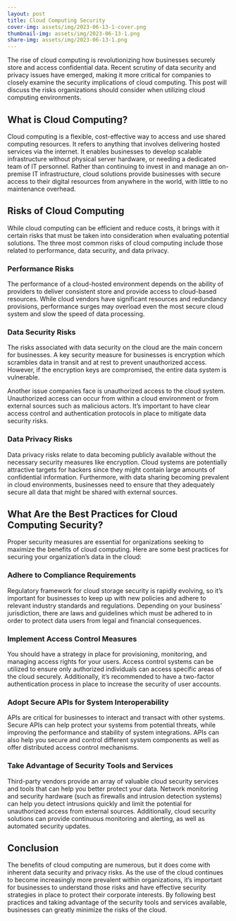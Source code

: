 ```yaml
---
layout: post
title: Cloud Computing Security
cover-img: assets/img/2023-06-13-1-cover.png
thumbnail-img: assets/img/2023-06-13-1.png
share-img: assets/img/2023-06-13-1.png
---
```


The rise of cloud computing is revolutionizing how businesses securely store and access confidential data. Recent scrutiny of data security and privacy issues have emerged, making it more critical for companies to closely examine the security implications of cloud computing. This post will discuss the risks organizations should consider when utilizing cloud computing environments. 

## What is Cloud Computing? 

 Cloud computing is a flexible, cost-effective way to access and use shared computing resources. It refers to anything that involves delivering hosted services via the internet. It enables businesses to develop scalable infrastructure without physical server hardware, or needing a dedicated team of IT personnel. Rather than continuing to invest in and manage an on-premise IT infrastructure, cloud solutions provide businesses with secure access to their digital resources from anywhere in the world, with little to no maintenance overhead.

## Risks of Cloud Computing 

While cloud computing can be efficient and reduce costs, it brings with it certain risks that must be taken into consideration when evaluating potential solutions. The three most common risks of cloud computing include those related to performance, data security, and data privacy. 

### Performance Risks

The performance of a cloud-hosted environment depends on the ability of providers to deliver consistent store and provide access to cloud-based resources. While cloud vendors have significant resources and redundancy provisions, performance surges may overload even the most secure cloud system and slow the speed of data processing.

### Data Security Risks 

The risks associated with data security on the cloud are the main concern for businesses. A key security measure for businesses is encryption which scrambles data in transit and at rest to prevent unauthorized access. However, if the encryption keys are compromised, the entire data system is vulnerable.

Another issue companies face is unauthorized access to the cloud system. Unauthorized access can occur from within a cloud environment or from external sources such as malicious actors. It’s important to have clear access control and authentication protocols in place to mitigate data security risks.

### Data Privacy Risks

Data privacy risks relate to data becoming publicly available without the necessary security measures like encryption. Cloud systems are potentially attractive targets for hackers since they might contain large amounts of confidential information. Furthermore, with data sharing becoming prevalent in cloud environments, businesses need to ensure that they adequately secure all data that might be shared with external sources.

## What Are the Best Practices for Cloud Computing Security? 

Proper security measures are essential for organizations seeking to maximize the benefits of cloud computing. Here are some best practices for securing your organization’s data in the cloud: 

### Adhere to Compliance Requirements 

Regulatory framework for cloud storage security is rapidly evolving, so it’s important for businesses to keep up with new policies and adhere to relevant industry standards and regulations. Depending on your business’ jurisdiction, there are laws and guidelines which must be adhered to in order to protect data users from legal and financial consequences. 

### Implement Access Control Measures 

You should have a strategy in place for provisioning, monitoring, and managing access rights for your users. Access control systems can be utilized to ensure only authorized individuals can access specific areas of the cloud securely. Additionally, it’s recommended to have a two-factor authentication process in place to increase the security of user accounts.

### Adopt Secure APIs for System Interoperability 

APIs are critical for businesses to interact and transact with other systems. Secure APIs can help protect your systems from potential threats, while improving the performance and stability of system integrations. APIs can also help you secure and control different system components as well as offer distributed access control mechanisms. 

### Take Advantage of Security Tools and Services 

Third-party vendors provide an array of valuable cloud security services and tools that can help you better protect your data. Network monitoring and security hardware (such as firewalls and intrusion detection systems) can help you detect intrusions quickly and limit the potential for unauthorized access from external sources. Additionally, cloud security solutions can provide continuous monitoring and alerting, as well as automated security updates. 

## Conclusion 

The benefits of cloud computing are numerous, but it does come with inherent data security and privacy risks. As the use of the cloud continues to become increasingly more prevalent within organizations, it’s important for businesses to understand those risks and have effective security strategies in place to protect their corporate interests. By following best practices and taking advantage of the security tools and services available, businesses can greatly minimize the risks of the cloud.